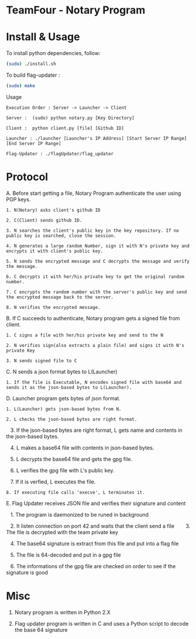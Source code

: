 # TeamFour - Notary Program

# Install & Usage    
    
To install python dependencies, follow:
    
```bash
(sudo) ./install.sh
```

To build flag-updater :
   
```bash
(sudo) make
```

Usage
    
    Execution Order : Server -> Launcher -> Client

    Server :  (sudo) python notary.py [Key Directory]

    Client :  python client.py [file] [Github ID]

    Launcher : ./launcher [Launcher's IP Address] [Start Server IP Range] [End Server IP Range]

    Flag-Updater : ./flagUpdater/flag_updater    

# Protocol
A. Before start getting a file, Notary Program authenticate the user using PGP keys.

    1. N(Notary) asks client's github ID
    
    2. C(Client) sends github ID.
    
    3. N searches the client's public key in the key repository. If no public key is searched, close the session.
    
    4. N generates a large random Number, sign it with N's private key and encrypts it with client's public key.
    
    5. N sends the encrypted message and C decrypts the message and verify the message.
    
    6. C decrypts it with her/his private key to get the original random number.
    
    7. C encrypts the random number with the server's public key and send the encrypted message back to the server.
    
    8. N verifies the encrypted message.
        

B. If C succeeds to authenticate, Notary program gets a signed file from client.

    1. C signs a file with her/his private key and send to the N
        
    2. N verifies sign(also extracts a plain file) and signs it with N's private Key
    
    3. N sends signed file to C
    
C. N sends a json format bytes to L(Launcher)

    1. If the file is Executable, N encodes signed file with base64 and sends it as the json-based bytes to L(Launcher).    

D. Launcher program gets bytes of json format.

    1. L(Launcher) gets json-based bytes from N.

    2. L checks the json-based bytes are right format.

    3. If the json-based bytes are right format, L gets name and contents in the json-based bytes.

    4. L makes a base64 file with contents in json-based bytes.

    5. L decrypts the base64 file and gets the gpg file.

    6. L verifies the gpg file with L's public key.

    7. If it is verfied, L executes the file.

    8. If executing file calls 'execve', L terminates it.
    
 E. Flag Updater receives JSON file and verifies their signature and content
 
    1. The program is daemonized to be runed in background
    
    2. It listen connection on port 42 and waits that the client send a file
    
    3. The file is decrypted with the team private key 
    
    4. The base64 signature is extract from this file and put into a flag file
    
    5. The file is 64-decoded and put in a gpg file
    
    6. The informations of the gpg file are checked on order to see if the signature is good
   

# Misc

1. Notary program is written in Python 2.X

2. Flag updater program is written in C and uses a Python script to decode the  base 64 signature

